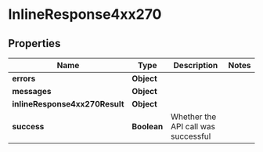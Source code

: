 # InlineResponse4xx270

## Properties
Name | Type | Description | Notes
------------ | ------------- | ------------- | -------------
**errors** | **Object** |  | 
**messages** | **Object** |  | 
**inlineResponse4xx270Result** | **Object** |  | 
**success** | **Boolean** | Whether the API call was successful | 
